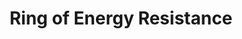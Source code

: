 ---
title: "Ring of Energy Resistance"

item:
  aura: "Faint (minor or major) or moderate (greater) abjuration"
  casterLevel: "3rd (minor), 7th (major), or 11th (greater)"
  prerequisites:
    feats:   ["{% feat_link forge-ring %}"]
    spells:  ["{% spell_link resist-energy %}"]
    special: []
  marketPrice: 0
  marketPriceSpecial: "12,000 gp (minor), 28,000 gp (major), 44,000 gp (greater)"
  description: |
    This reddish iron ring continually protects the wearer from damage from one type of energy &ndash; acid, cold, electricity, fire, or sonic (chosen by the creator of the item; determine randomly if found as part of a treasure hoard). Each time the wearer would normally take such damage, subtract the ring's resistance value from the damage dealt.

    A _minor ring of energy resistance_ grants 10 points of resistance. A _major ring of energy resistance_ grants 20 points of resistance. A _greater ring of energy resistance_ grants 30 points of resistance.
---